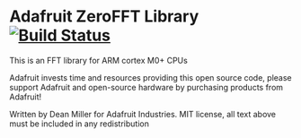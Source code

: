 # Adafruit ZeroFFT Library [![Build Status](https://github.com/adafruit/Adafruit_ZeroFFT/workflows/Arduino%20Library%20CI/badge.svg)](https://github.com/adafruit/Adafruit_ILI9341/actions)

This is an FFT library for ARM cortex M0+ CPUs

Adafruit invests time and resources providing this open source code, please support Adafruit and open-source hardware by purchasing products from Adafruit!

Written by Dean Miller for Adafruit Industries.
MIT license, all text above must be included in any redistribution
